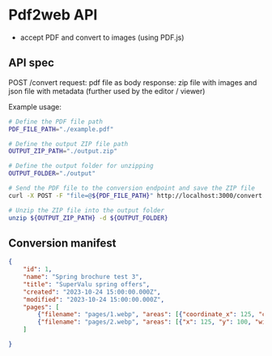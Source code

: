 # Pdf2web API

- accept PDF and convert to images (using PDF.js)

## API spec

POST /convert
request: pdf file as body
response: zip file with images and json file with metadata (further used by the editor / viewer)

Example usage:

```bash
# Define the PDF file path
PDF_FILE_PATH="./example.pdf"

# Define the output ZIP file path
OUTPUT_ZIP_PATH="./output.zip"

# Define the output folder for unzipping
OUTPUT_FOLDER="./output"

# Send the PDF file to the conversion endpoint and save the ZIP file
curl -X POST -F "file=@${PDF_FILE_PATH}" http://localhost:3000/convert -o ${OUTPUT_ZIP_PATH}

# Unzip the ZIP file into the output folder
unzip ${OUTPUT_ZIP_PATH} -d ${OUTPUT_FOLDER}
```

## Conversion manifest

````json
{
    "id": 1,
    "name": "Spring brochure test 3",
    "title": "SuperValu spring offers",
    "created": "2023-10-24 15:00:00.000Z",
    "modified": "2023-10-24 15:00:00.000Z",
    "pages": [
        {"filename": "pages/1.webp", "areas": [{"coordinate_x": 125, "coordinate_y": 100, "width": 300, "height": 300, "tooltip": "Click here", "url": "https://shop.supervalu.ie"}]},
        {"filename": "pages/2.webp", "areas": [{"x": 125, "y": 100, "width": 300, "height": 300, "tooltip": "Click here", "url": "https://shop.supervalu.ie"}]}
    ]

}
````
